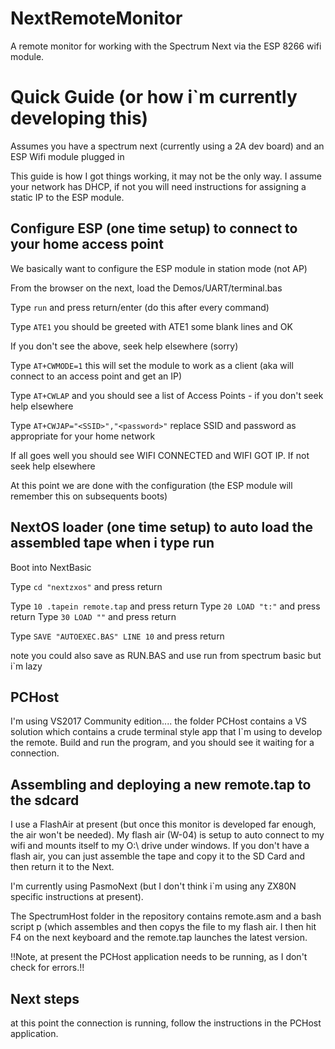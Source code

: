 # NextRemoteMonitor
A remote monitor for working with the Spectrum Next via the ESP 8266 wifi module.

# Quick Guide (or how i`m currently developing this)

Assumes you have a spectrum next (currently using a 2A dev board) and an ESP Wifi module plugged in

This guide is how I got things working, it may not be the only way.
I assume your network has DHCP, if not you will need instructions for assigning a static IP to the ESP module.

## Configure ESP (one time setup) to connect to your home access point

We basically want to configure the ESP module in station mode (not AP)

From the browser on the next, load the Demos/UART/terminal.bas

Type ```run``` and press return/enter (do this after every command)

Type ```ATE1``` you should be greeted with ATE1 some blank lines and OK

If you don't see the above, seek help elsewhere (sorry)

Type ```AT+CWMODE=1``` this will set the module to work as a client (aka will connect to an access point and get an IP)

Type ```AT+CWLAP``` and you should see a list of Access Points - if you don't seek help elsewhere

Type ```AT+CWJAP="<SSID>","<password>"```  replace SSID and password as appropriate for your home network

If all goes well you should see WIFI CONNECTED and WIFI GOT IP. If not seek help elsewhere

At this point we are done with the configuration (the ESP module will remember this on subsequents boots)

## NextOS loader (one time setup) to auto load the assembled tape when i type run

Boot into NextBasic

Type ```cd "nextzxos"``` and press return

Type ```10 .tapein remote.tap``` and press return
Type ```20 LOAD "t:"``` and press return
Type ```30 LOAD ""``` and press return

Type ```SAVE "AUTOEXEC.BAS" LINE 10``` and press return

note you could also save as RUN.BAS and use run from spectrum basic but i`m lazy

## PCHost 

I'm using VS2017 Community edition.... the folder PCHost contains a VS solution which contains a crude terminal style
app that I`m using to develop the remote. Build and run the program, and you should see it waiting for a connection.

## Assembling and deploying a new remote.tap to the sdcard

I use a FlashAir at present (but once this monitor is developed far enough, the air won't be needed). My flash air (W-04) is setup
to auto connect to my wifi and mounts itself to my O:\ drive under windows. If you don't have a flash air, you can just assemble the
tape and copy it to the SD Card and then return it to the Next.

I'm currently using PasmoNext (but I don't think i`m using any ZX80N specific instructions at present). 

The SpectrumHost folder in the repository contains remote.asm and a bash script p  (which assembles and then copys the file to my flash
air. I then hit F4 on the next keyboard and the remote.tap launches the latest version.

!!Note, at present the PCHost application needs to be running, as I don't check for errors.!!

## Next steps

at this point the connection is running, follow the instructions in the PCHost application.

